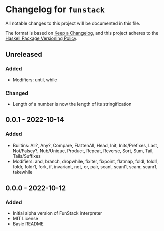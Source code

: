 # Changelog for `funstack`

All notable changes to this project will be documented in this file.

The format is based on [Keep a Changelog](https://keepachangelog.com/en/1.0.0/),
and this project adheres to the
[Haskell Package Versioning Policy](https://pvp.haskell.org/).

## Unreleased

### Added
- Modifiers: until, while

### Changed
- Length of a number is now the length of its stringification

## 0.0.1 - 2022-10-14

### Added
- Builtins: All?, Any?, Compare, FlattenAll, Head, Init, Inits/Prefixes, Last, Not/Falsey?, Nub/Unique, Product, Repeat, Reverse, Sort, Sum, Tail, Tails/Suffixes
- Modifiers: and, branch, dropwhile, fixiter, fixpoint, flatmap, foldl, foldl1, foldr, foldr1, fork, if, invariant, not, or, pair, scanl, scanl1, scanr, scanr1, takewhile

## 0.0.0 - 2022-10-12

### Added
- Initial alpha version of FunStack interpreter
- MIT License
- Basic README
